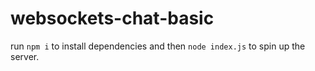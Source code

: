 # websockets-chat-basic

run `npm i` to install dependencies and then `node index.js` to spin up the server.
